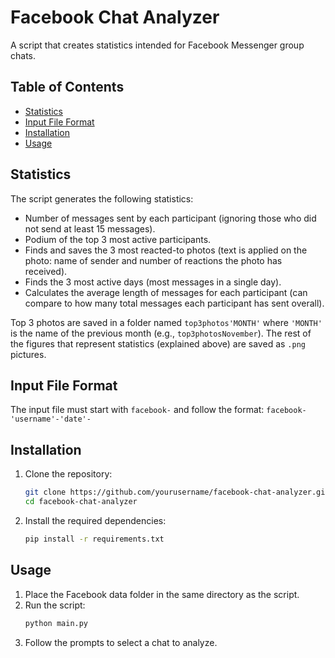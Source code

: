 # Facebook Chat Analyzer

A script that creates statistics intended for Facebook Messenger group chats.

## Table of Contents
- [Statistics](#statistics)
- [Input File Format](#input-file-format)
- [Installation](#installation)
- [Usage](#usage)


## Statistics
The script generates the following statistics:
- Number of messages sent by each participant (ignoring those who did not send at least 15 messages).
- Podium of the top 3 most active participants.
- Finds and saves the 3 most reacted-to photos (text is applied on the photo: name of sender and number of reactions the photo has received).
- Finds the 3 most active days (most messages in a single day).
- Calculates the average length of messages for each participant (can compare to how many total messages each participant has sent overall).

Top 3 photos are saved in a folder named `top3photos'MONTH'` where `'MONTH'` is the name of the previous month (e.g., `top3photosNovember`). The rest of the figures that represent statistics (explained above) are saved as `.png` pictures.

## Input File Format
The input file must start with `facebook-` and follow the format:
`facebook-'username'-'date'-`

## Installation
1. Clone the repository:
    ```sh
    git clone https://github.com/yourusername/facebook-chat-analyzer.git
    cd facebook-chat-analyzer
    ```
2. Install the required dependencies:
    ```sh
    pip install -r requirements.txt
    ```

## Usage
1. Place the Facebook data folder in the same directory as the script.
2. Run the script:
    ```sh
    python main.py
    ```
3. Follow the prompts to select a chat to analyze.




